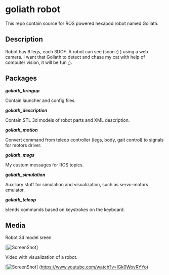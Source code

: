 goliath robot
=============
This repo contain source for ROS powered hexapod robot named Goliath.

## Description

Robot has 6 legs, each 3DOF. 
A robot can see (soon :) ) using a web camera.
I want that Goliath to detect and chase my cat with help of computer vision, it will be fun ;).

## Packages

**_goliath_bringup_**

Contain launcher and config files.

**_goliath_description_**

Contain STL 3d models of robot parts and XML description.

**_goliath_motion_**

Convert command from teleop controller (legs, body, gait control) to
signals for motors driver.

**_goliath_msgs_**

My custom messages for ROS topics.

**_goliath_simulation_**

Auxiliary stuff for simulation and visualization, such as servo-motors emulator.

**_goliath_teleop_**

Ыends commands based on keystrokes on the keyboard.

## Media

Robot 3d model sreen

[![ScreenShot](https://pastenow.ru/3d7bf86f18e3a6d02eab9c7f837d6c7d)]

Video with visualization of a robot.

[![ScreenShot](http://img.youtube.com/vi/lGk0WovRYYo/0.jpg)]
(https://www.youtube.com/watch?v=lGk0WovRYYo)
